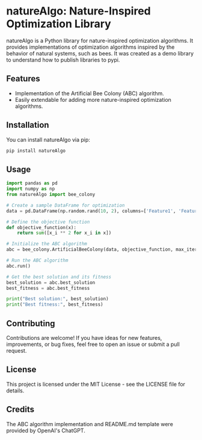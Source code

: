 # natureAlgo: Nature-Inspired Optimization Library

natureAlgo is a Python library for nature-inspired optimization algorithms. It provides implementations of optimization algorithms inspired by the behavior of natural systems, such as bees. It was created as a demo library to understand how to publish libraries to pypi.

## Features

- Implementation of the Artificial Bee Colony (ABC) algorithm.
- Easily extendable for adding more nature-inspired optimization algorithms.

## Installation

You can install natureAlgo via pip:

```bash
pip install natureAlgo
```

## Usage

```Python
import pandas as pd
import numpy as np
from natureAlgo import bee_colony

# Create a sample DataFrame for optimization
data = pd.DataFrame(np.random.rand(10, 2), columns=['Feature1', 'Feature2'])

# Define the objective function
def objective_function(x):
    return sum([x_i ** 2 for x_i in x])

# Initialize the ABC algorithm
abc = bee_colony.ArtificialBeeColony(data, objective_function, max_iterations=100, num_employed=10, num_onlookers=10)

# Run the ABC algorithm
abc.run()

# Get the best solution and its fitness
best_solution = abc.best_solution
best_fitness = abc.best_fitness

print("Best solution:", best_solution)
print("Best fitness:", best_fitness)
```

## Contributing
Contributions are welcome! If you have ideas for new features, improvements, or bug fixes, feel free to open an issue or submit a pull request.

## License
This project is licensed under the MIT License - see the LICENSE file for details.

## Credits
The ABC algorithm implementation and README.md template were provided by OpenAI's ChatGPT.